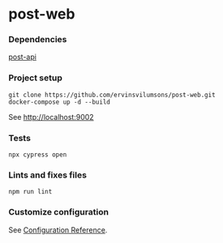 # post-web

### Dependencies
[post-api](https://github.com/ervinsvilumsons/post-api)

### Project setup
```
git clone https://github.com/ervinsvilumsons/post-web.git
docker-compose up -d --build
```
See [http://localhost:9002](http://localhost:9002)

### Tests
```
npx cypress open
```

### Lints and fixes files
```
npm run lint
```

### Customize configuration
See [Configuration Reference](https://cli.vuejs.org/config/).
